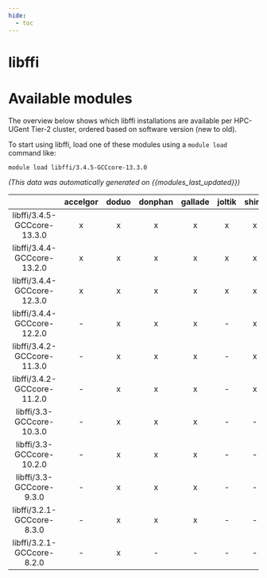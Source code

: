 ```yaml
---
hide:
  - toc
---
```


libffi
======

# Available modules


The overview below shows which libffi installations are available per HPC-UGent Tier-2 cluster, ordered based on software version (new to old).

To start using libffi, load one of these modules using a `module load` command like:

```shell
module load libffi/3.4.5-GCCcore-13.3.0
```

*(This data was automatically generated on {{modules_last_updated}})*  

| |accelgor|doduo|donphan|gallade|joltik|shinx|
| :---: | :---: | :---: | :---: | :---: | :---: | :---: |
|libffi/3.4.5-GCCcore-13.3.0|x|x|x|x|x|x|
|libffi/3.4.4-GCCcore-13.2.0|x|x|x|x|x|x|
|libffi/3.4.4-GCCcore-12.3.0|x|x|x|x|x|x|
|libffi/3.4.4-GCCcore-12.2.0|-|x|x|x|-|x|
|libffi/3.4.2-GCCcore-11.3.0|-|x|x|x|-|x|
|libffi/3.4.2-GCCcore-11.2.0|-|x|x|x|-|x|
|libffi/3.3-GCCcore-10.3.0|-|x|x|x|-|-|
|libffi/3.3-GCCcore-10.2.0|-|x|x|x|-|-|
|libffi/3.3-GCCcore-9.3.0|-|x|x|x|-|-|
|libffi/3.2.1-GCCcore-8.3.0|-|x|x|x|-|-|
|libffi/3.2.1-GCCcore-8.2.0|-|x|-|-|-|-|
